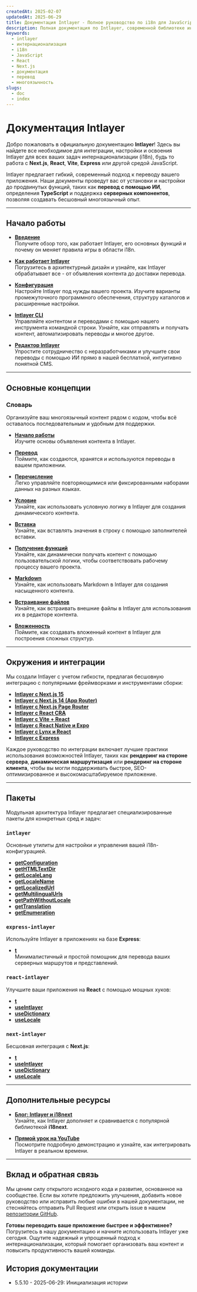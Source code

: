 ```yaml
---
createdAt: 2025-02-07
updatedAt: 2025-06-29
title: Документация Intlayer - Полное руководство по i18n для JavaScript
description: Полная документация по Intlayer, современной библиотеке интернационализации для JavaScript, React, Next.js, Express и других фреймворков.
keywords:
  - intlayer
  - интернационализация
  - i18n
  - JavaScript
  - React
  - Next.js
  - документация
  - перевод
  - многоязычность
slugs:
  - doc
  - index
---
```


# Документация Intlayer

Добро пожаловать в официальную документацию **Intlayer**! Здесь вы найдете все необходимое для интеграции, настройки и освоения Intlayer для всех ваших задач интернационализации (i18n), будь то работа с **Next.js**, **React**, **Vite**, **Express** или другой средой JavaScript.

Intlayer предлагает гибкий, современный подход к переводу вашего приложения. Наши документы проведут вас от установки и настройки до продвинутых функций, таких как **перевод с помощью ИИ**, определения **TypeScript** и поддержка **серверных компонентов**, позволяя создавать бесшовный многоязычный опыт.

---

## Начало работы

- **[Введение](https://github.com/aymericzip/intlayer/blob/main/docs/docs/ru/introduction.md)**  
  Получите обзор того, как работает Intlayer, его основных функций и почему он меняет правила игры в области i18n.

- **[Как работает Intlayer](https://github.com/aymericzip/intlayer/blob/main/docs/docs/ru/how_works_intlayer.md)**  
  Погрузитесь в архитектурный дизайн и узнайте, как Intlayer обрабатывает все - от объявления контента до доставки перевода.

- **[Конфигурация](https://github.com/aymericzip/intlayer/blob/main/docs/docs/ru/configuration.md)**  
  Настройте Intlayer под нужды вашего проекта. Изучите варианты промежуточного программного обеспечения, структуру каталогов и расширенные настройки.

- **[Intlayer CLI](https://github.com/aymericzip/intlayer/blob/main/docs/docs/ru/intlayer_cli.md)**  
  Управляйте контентом и переводами с помощью нашего инструмента командной строки. Узнайте, как отправлять и получать контент, автоматизировать переводы и многое другое.

- **[Редактор Intlayer](https://github.com/aymericzip/intlayer/blob/main/docs/docs/ru/intlayer_visual_editor.md)**  
  Упростите сотрудничество с неразработчиками и улучшите свои переводы с помощью ИИ прямо в нашей бесплатной, интуитивно понятной CMS.

---

## Основные концепции

### Словарь

Организуйте ваш многоязычный контент рядом с кодом, чтобы всё оставалось последовательным и удобным для поддержки.

- **[Начало работы](https://github.com/aymericzip/intlayer/blob/main/docs/docs/ru/dictionary/get_started.md)**  
  Изучите основы объявления контента в Intlayer.

- **[Перевод](https://github.com/aymericzip/intlayer/blob/main/docs/docs/ru/dictionary/translation.md)**  
  Поймите, как создаются, хранятся и используются переводы в вашем приложении.

- **[Перечисление](https://github.com/aymericzip/intlayer/blob/main/docs/docs/ru/dictionary/enumeration.md)**  
  Легко управляйте повторяющимися или фиксированными наборами данных на разных языках.

- **[Условие](https://github.com/aymericzip/intlayer/blob/main/docs/docs/ru/dictionary/conditional.md)**  
  Узнайте, как использовать условную логику в Intlayer для создания динамического контента.

- **[Вставка](https://github.com/aymericzip/intlayer/blob/main/docs/docs/ru/dictionary/insertion.md)**  
  Узнайте, как вставлять значения в строку с помощью заполнителей вставки.

- **[Получение функций](https://github.com/aymericzip/intlayer/blob/main/docs/docs/ru/dictionary/function_fetching.md)**  
  Узнайте, как динамически получать контент с помощью пользовательской логики, чтобы соответствовать рабочему процессу вашего проекта.

- **[Markdown](https://github.com/aymericzip/intlayer/blob/main/docs/docs/ru/dictionary/markdown.md)**  
  Узнайте, как использовать Markdown в Intlayer для создания насыщенного контента.

- **[Встраивание файлов](https://github.com/aymericzip/intlayer/blob/main/docs/docs/ru/dictionary/file_embeddings.md)**  
  Узнайте, как встраивать внешние файлы в Intlayer для использования их в редакторе контента.

- **[Вложенность](https://github.com/aymericzip/intlayer/blob/main/docs/docs/ru/dictionary/nesting.md)**  
  Поймите, как создавать вложенный контент в Intlayer для построения сложных структур.

---

## Окружения и интеграции

Мы создали Intlayer с учетом гибкости, предлагая бесшовную интеграцию с популярными фреймворками и инструментами сборки:

- **[Intlayer с Next.js 15](https://github.com/aymericzip/intlayer/blob/main/docs/docs/ru/intlayer_with_nextjs_15.md)**
- **[Intlayer с Next.js 14 (App Router)](https://github.com/aymericzip/intlayer/blob/main/docs/docs/ru/intlayer_with_nextjs_14.md)**
- **[Intlayer с Next.js Page Router](https://github.com/aymericzip/intlayer/blob/main/docs/docs/ru/intlayer_with_nextjs_page_router.md)**
- **[Intlayer с React CRA](https://github.com/aymericzip/intlayer/blob/main/docs/docs/ru/intlayer_with_create_react_app.md)**
- **[Intlayer с Vite + React](https://github.com/aymericzip/intlayer/blob/main/docs/docs/ru/intlayer_with_vite+react.md)**
- **[Intlayer с React Native и Expo](https://github.com/aymericzip/intlayer/blob/main/docs/docs/ru/intlayer_with_react_native+expo.md)**
- **[Intlayer с Lynx и React](https://github.com/aymericzip/intlayer/blob/main/docs/docs/ru/intlayer_with_lynx+react.md)**
- **[Intlayer с Express](https://github.com/aymericzip/intlayer/blob/main/docs/docs/ru/intlayer_with_express.md)**

Каждое руководство по интеграции включает лучшие практики использования возможностей Intlayer, таких как **рендеринг на стороне сервера**, **динамическая маршрутизация** или **рендеринг на стороне клиента**, чтобы вы могли поддерживать быстрое, SEO-оптимизированное и высокомасштабируемое приложение.

---

## Пакеты

Модульная архитектура Intlayer предлагает специализированные пакеты для конкретных сред и задач:

### `intlayer`

Основные утилиты для настройки и управления вашей i18n-конфигурацией.

- **[getConfiguration](https://github.com/aymericzip/intlayer/blob/main/docs/docs/ru/packages/intlayer/getConfiguration.md)**
- **[getHTMLTextDir](https://github.com/aymericzip/intlayer/blob/main/docs/docs/ru/packages/intlayer/getHTMLTextDir.md)**
- **[getLocaleLang](https://github.com/aymericzip/intlayer/blob/main/docs/docs/ru/packages/intlayer/getLocaleLang.md)**
- **[getLocaleName](https://github.com/aymericzip/intlayer/blob/main/docs/docs/ru/packages/intlayer/getLocaleName.md)**
- **[getLocalizedUrl](https://github.com/aymericzip/intlayer/blob/main/docs/docs/ru/packages/intlayer/getLocalizedUrl.md)**
- **[getMultilingualUrls](https://github.com/aymericzip/intlayer/blob/main/docs/docs/ru/packages/intlayer/getMultilingualUrls.md)**
- **[getPathWithoutLocale](https://github.com/aymericzip/intlayer/blob/main/docs/docs/ru/packages/intlayer/getPathWithoutLocale.md)**
- **[getTranslation](https://github.com/aymericzip/intlayer/blob/main/docs/docs/ru/packages/intlayer/getTranslation.md)**
- **[getEnumeration](https://github.com/aymericzip/intlayer/blob/main/docs/docs/ru/packages/intlayer/getEnumeration.md)**

### `express-intlayer`

Используйте Intlayer в приложениях на базе **Express**:

- **[t](https://github.com/aymericzip/intlayer/blob/main/docs/docs/ru/packages/express-intlayer/t.md)**  
  Минималистичный и простой помощник для перевода ваших серверных маршрутов и представлений.

### `react-intlayer`

Улучшите ваши приложения на **React** с помощью мощных хуков:

- **[t](https://github.com/aymericzip/intlayer/blob/main/docs/docs/ru/packages/react-intlayer/t.md)**
- **[useIntlayer](https://github.com/aymericzip/intlayer/blob/main/docs/docs/ru/packages/react-intlayer/useIntlayer.md)**
- **[useDictionary](https://github.com/aymericzip/intlayer/blob/main/docs/docs/ru/packages/react-intlayer/useDictionary.md)**
- **[useLocale](https://github.com/aymericzip/intlayer/blob/main/docs/docs/ru/packages/react-intlayer/useLocale.md)**

### `next-intlayer`

Бесшовная интеграция с **Next.js**:

- **[t](https://github.com/aymericzip/intlayer/blob/main/docs/docs/ru/packages/next-intlayer/t.md)**
- **[useIntlayer](https://github.com/aymericzip/intlayer/blob/main/docs/docs/ru/packages/next-intlayer/useIntlayer.md)**
- **[useDictionary](https://github.com/aymericzip/intlayer/blob/main/docs/docs/ru/packages/next-intlayer/useDictionary.md)**
- **[useLocale](https://github.com/aymericzip/intlayer/blob/main/docs/docs/ru/packages/next-intlayer/useLocale.md)**

---

## Дополнительные ресурсы

- **[Блог: Intlayer и i18next](https://github.com/aymericzip/intlayer/blob/main/docs/docs/ru/intlayer_with_i18next.md)**  
  Узнайте, как Intlayer дополняет и сравнивается с популярной библиотекой **i18next**.

- **[Прямой урок на YouTube](https://youtu.be/W2G7KxuSD4c?si=GyU_KpVhr61razRw)**  
  Посмотрите подробную демонстрацию и узнайте, как интегрировать Intlayer в реальном времени.

---

## Вклад и обратная связь

Мы ценим силу открытого исходного кода и развитие, основанное на сообществе. Если вы хотите предложить улучшения, добавить новое руководство или исправить любые ошибки в нашей документации, не стесняйтесь отправить Pull Request или открыть issue в нашем [репозитории GitHub](https://github.com/aymericzip/intlayer/blob/main/docs/docs).

**Готовы переводить ваше приложение быстрее и эффективнее?** Погрузитесь в нашу документацию и начните использовать Intlayer уже сегодня. Ощутите надежный и упрощенный подход к интернационализации, который помогает организовать ваш контент и повысить продуктивность вашей команды.

## История документации

- 5.5.10 - 2025-06-29: Инициализация истории
